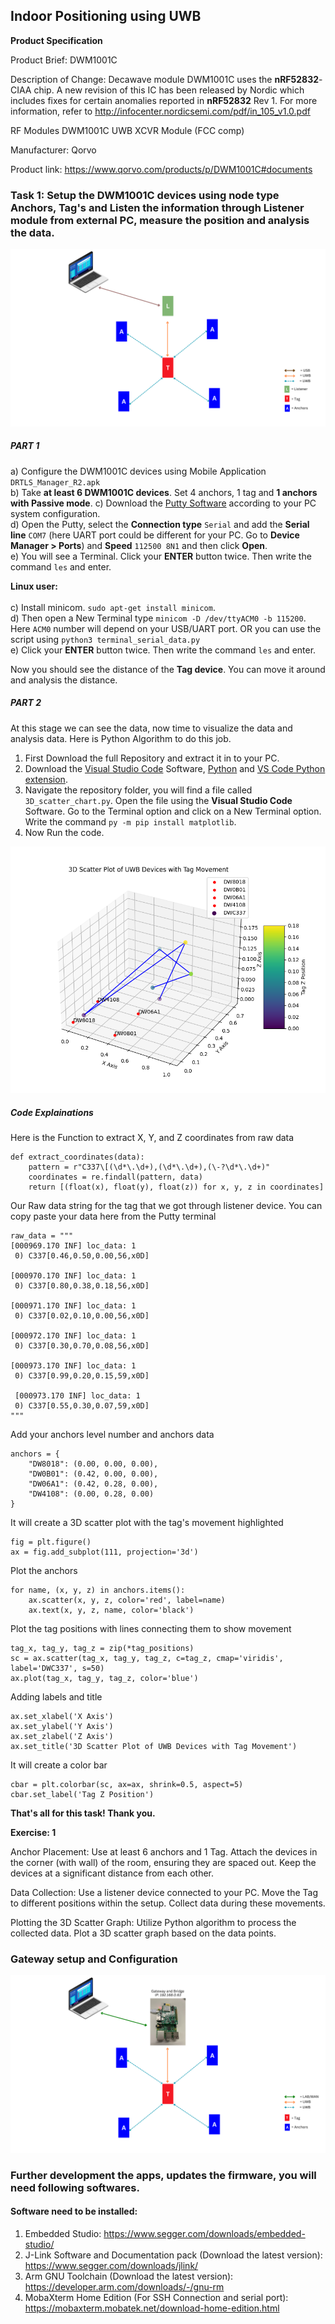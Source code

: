## Indoor Positioning using UWB

**Product Specification**

Product Brief: DWM1001C


Description of Change:
Decawave module DWM1001C uses the **nRF52832**-CIAA chip. A new revision of this IC has been
released by Nordic which includes fixes for certain anomalies reported in **nRF52832** Rev 1.
For more information, refer to http://infocenter.nordicsemi.com/pdf/in_105_v1.0.pdf

RF Modules DWM1001C UWB XCVR Module (FCC comp) 

Manufacturer: Qorvo

Product link: https://www.qorvo.com/products/p/DWM1001C#documents

<!--Flash software: https://www.segger.com/products/debug-probes/j-link/technology/flash-download-->






### Task 1: Setup the DWM1001C devices using node type Anchors, Tag's and Listen the information through Listener module from external PC, measure the position and analysis the data.


![View](listener.png)


##### PART 1

a) Configure the DWM1001C devices using Mobile Application ``DRTLS_Manager_R2.apk`` <br>
b) Take **at least 6 DWM1001C devices**. Set 4 anchors, 1 tag and **1 anchors with Passive mode**.
c) Download the [Putty Software](https://www.chiark.greenend.org.uk/~sgtatham/putty/latest.html) according to your PC system configuration. <br>
d) Open the Putty, select the **Connection type** ``Serial`` and add the **Serial line** ``COM7`` (here UART port could be different for your PC. Go to **Device Manager > Ports**) and **Speed** ``112500 8N1`` and then click **Open**. <br>
e) You will see a Terminal. Click your **ENTER** button twice. Then write the command ``les`` and enter.


**Linux user:** <br> <br>
c) Install minicom. ``sudo apt-get install minicom``. <br>
d) Then open a New Terminal type ``minicom -D /dev/ttyACM0 -b 115200``. Here ``ACM0`` number will depend on your USB/UART port. OR you can use the script using ``python3 terminal_serial_data.py`` <br>
e) Click your **ENTER** button twice. Then write the command ``les`` and enter. <br>



Now you should see the distance of the **Tag device**. You can move it around and analysis the distance.


##### PART 2

At this stage we can see the data, now time to visualize the data and analysis data. Here is Python Algorithm to do this job.

1. First Download the full Repository and extract it in to your PC.
2. Download the [Visual Studio Code](https://code.visualstudio.com/) Software, [Python](https://www.python.org/) and [VS Code Python extension](https://marketplace.visualstudio.com/items?itemName=ms-python.python).
2. Navigate the repository folder, you will find a file called ``3D_scatter_chart.py``. Open the file using the **Visual Studio Code** Software. Go to the Terminal option and click on a New Terminal option. Write the command  ``py -m pip install matplotlib``.
3. Now Run the code.

![View](Chart.png)


##### Code Explainations

Here is the Function to extract X, Y, and Z coordinates from raw data
```
def extract_coordinates(data):
    pattern = r"C337\[(\d*\.\d+),(\d*\.\d+),(\-?\d*\.\d+)"
    coordinates = re.findall(pattern, data)
    return [(float(x), float(y), float(z)) for x, y, z in coordinates]
```


Our Raw data string for the tag that we got through listener device. You can copy paste your data here from the Putty terminal


```
raw_data = """
[000969.170 INF] loc_data: 1
 0) C337[0.46,0.50,0.00,56,x0D]
 
[000970.170 INF] loc_data: 1
 0) C337[0.80,0.38,0.18,56,x0D]
 
[000971.170 INF] loc_data: 1
 0) C337[0.02,0.10,0.00,56,x0D]
 
[000972.170 INF] loc_data: 1
 0) C337[0.30,0.70,0.08,56,x0D]
 
[000973.170 INF] loc_data: 1
 0) C337[0.99,0.20,0.15,59,x0D]
 
 [000973.170 INF] loc_data: 1
 0) C337[0.55,0.30,0.07,59,x0D]
"""
```

Add your anchors level number and anchors data

```
anchors = {
    "DW8018": (0.00, 0.00, 0.00),
    "DW0B01": (0.42, 0.00, 0.00),
    "DW06A1": (0.42, 0.28, 0.00),
    "DW4108": (0.00, 0.28, 0.00)
}
```

It will create a 3D scatter plot with the tag's movement highlighted

```
fig = plt.figure()
ax = fig.add_subplot(111, projection='3d')
```

Plot the anchors

```
for name, (x, y, z) in anchors.items():
    ax.scatter(x, y, z, color='red', label=name)
    ax.text(x, y, z, name, color='black')
```

Plot the tag positions with lines connecting them to show movement


```
tag_x, tag_y, tag_z = zip(*tag_positions)
sc = ax.scatter(tag_x, tag_y, tag_z, c=tag_z, cmap='viridis', label='DWC337', s=50)
ax.plot(tag_x, tag_y, tag_z, color='blue')
```

Adding labels and title
```
ax.set_xlabel('X Axis')
ax.set_ylabel('Y Axis')
ax.set_zlabel('Z Axis')
ax.set_title('3D Scatter Plot of UWB Devices with Tag Movement')
```

It will create a color bar


```
cbar = plt.colorbar(sc, ax=ax, shrink=0.5, aspect=5)
cbar.set_label('Tag Z Position')
```


**That's all for this task! Thank you.**


**Exercise: 1**

Anchor Placement: Use at least 6 anchors and 1 Tag. Attach the devices in the corner (with wall) of the room, ensuring they are spaced out. Keep the devices at a significant distance from each other.

Data Collection: Use a listener device connected to your PC. Move the Tag to different positions within the setup. Collect data during these movements.

Plotting the 3D Scatter Graph: Utilize Python algorithm to process the collected data. Plot a 3D scatter graph based on the data points.





### Gateway setup and Configuration


![View](gateway.png)


### Further development the apps, updates the firmware, you will need following softwares.


#### Software need to be installed:

1. Embedded Studio: https://www.segger.com/downloads/embedded-studio/
2. J-Link Software and Documentation pack (Download the latest version): https://www.segger.com/downloads/jlink/
3. Arm GNU Toolchain (Download the latest version): https://developer.arm.com/downloads/-/gnu-rm
4. MobaXterm Home Edition (For SSH Connection and serial port): https://mobaxterm.mobatek.net/download-home-edition.html


<!--
**Step 1:** Erase the chip and install Firmware
1. Open the SEGGER folder from your pc where you selected the path. Open the JFlashLite software and configure it. Select the **Target Device** ``NRF52832_XXAA`` **Interface** ``SWD`` and **Speed** ``1000kHz``. Then **Data File** selgo to the **Factory_Firmware_Image** and select the file ``DWM1001_PANS_R2.0.hex``  from your **local folder** (Download the folder from Onedrive). **Click** the **Erase Chip** and after completing the process click on **Program Device**. All done!
-->